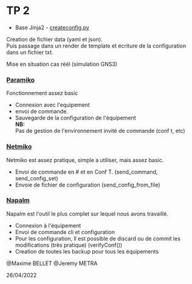 # TP 2

- Base Jinja2 - <a href="./scripts/create_config.py">createconfig.py</a>  

Creation de fichier data (yaml et json).  
Puis passage dans un render de template et écriture de la configuration dans un fichier txt.  

Mise en situation cas réél (simulation GNS3)

### <a href="./scripts/run_paramiko.py">Paramiko</a>
Fonctionnement assez basic  
- Connexion avec l'equipement  
- envoi de commande.  
- Sauvegarde de la configuration de l'équipement  
  <b>NB:</b>  
Pas de gestion de l'environnement invité de commande (conf t, etc)  

### <a href="./scripts/run_netmiko.py">Netmiko  </a>
Netmiko est assez pratique, simple a utiliser, mais assez basic.
- Envoi de commande en # et en Conf T. (send_command, send_config_set)
- Envoie de fichier de configuration (send_config_from_file)  

###  <a href="./scripts/run_napalm.py">Napalm </a>
Napalm est l'outil le plus complet sur lequel nous avons travaillé.
- Connexion à l'équipement
- Envoi de commande cli et configuration
- Pour les configuration, Il est possible de discard ou de commit les modifications (très pratique) (verifyConf())
- Creation de toutes les backup pour tous les équipements


@Maxime BELLET
@Jeremy METRA

26/04/2022
